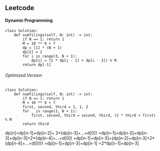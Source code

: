 ## Leetcode
#### Dynamic Programming
```
class Solution:
    def numTilings(self, N: int) -> int:
        if N == 1: return 1
        M = 10 ** 9 + 7
        dp = [1] * (N + 1)
        dp[2] = 2
        for i in range(3, N + 1):
            dp[i] = (2 * dp[i - 1] + dp[i - 3]) % M
        return dp[-1]
```
###### Optimized Version
```
class Solution:
    def numTilings(self, N: int) -> int:
        if N == 1: return 1
        M = 10 ** 9 + 7
        first, second, third = 1, 1, 2
        for _ in range(3, N + 1):
            first, second, third = second, third, (2 * third + first) % M
        return third
```

dp[n]=dp[n-1]+dp[n-2]+ 2*(dp[n-3]+...+d[0])
=dp[n-1]+dp[n-2]+dp[n-3]+dp[n-3]+2*(dp[n-4]+...+d[0])
=dp[n-1]+dp[n-3]+(dp[n-2]+dp[n-3]+2*(dp[n-4]+...+d[0]))
=dp[n-1]+dp[n-3]+dp[n-1]
=2*dp[n-1]+dp[n-3]
